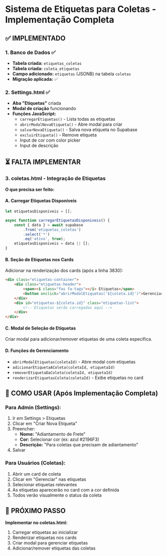 # Sistema de Etiquetas para Coletas - Implementação Completa

## ✅ IMPLEMENTADO

### 1. **Banco de Dados** ✅
- **Tabela criada:** `etiquetas_coletas`
- **Tabela criada:** `coleta_etiquetas`
- **Campo adicionado:** `etiquetas` (JSONB) na tabela `coletas`
- **Migração aplicada:** ✅

### 2. **Settings.html** ✅
- **Aba "Etiquetas"** criada
- **Modal de criação** funcionando
- **Funções JavaScript:**
  - `carregarEtiquetas()` - Lista todas as etiquetas
  - `abrirModalNovaEtiqueta()` - Abre modal para criar
  - `salvarNovaEtiqueta()` - Salva nova etiqueta no Supabase
  - `excluirEtiqueta()` - Remove etiqueta
  - Input de cor com color picker
  - Input de descrição

## ⏳ FALTA IMPLEMENTAR

### 3. **coletas.html - Integração de Etiquetas**

**O que precisa ser feito:**

#### A. **Carregar Etiquetas Disponíveis**
```javascript
let etiquetasDisponiveis = [];

async function carregarEtiquetasDisponiveis() {
    const { data } = await supabase
        .from('etiquetas_coletas')
        .select('*')
        .eq('ativo', true);
    etiquetasDisponiveis = data || [];
}
```

#### B. **Seção de Etiquetas nos Cards**
Adicionar na renderização dos cards (após a linha 3830):
```html
<div class="etiquetas-container">
    <div class="etiquetas-header">
        <span><i class="fas fa-tags"></i> Etiquetas</span>
        <button onclick="abrirModalEtiquetas('${coleta.id}')">Gerenciar</button>
    </div>
    <div id="etiquetas-${coleta.id}" class="etiquetas-list">
        <!-- Etiquetas serão carregadas aqui -->
    </div>
</div>
```

#### C. **Modal de Seleção de Etiquetas**
Criar modal para adicionar/remover etiquetas de uma coleta específica.

#### D. **Funções de Gerenciamento**
- `abrirModalEtiquetas(coletaId)` - Abre modal com etiquetas
- `adicionarEtiquetaAColeta(coletaId, etiquetaId)` 
- `removerEtiquetaDaColeta(coletaId, etiquetaId)`
- `renderizarEtiquetasColeta(coletaId)` - Exibe etiquetas no card

## 📝 COMO USAR (Após Implementação Completa)

### Para Admin (Settings):
1. Ir em Settings > Etiquetas
2. Clicar em "Criar Nova Etiqueta"
3. Preencher:
   - **Nome:** "Adiantamento de Frete"
   - **Cor:** Selecionar cor (ex: azul #2196F3)
   - **Descrição:** "Para coletas que precisam de adiantamento"
4. Salvar

### Para Usuários (Coletas):
1. Abrir um card de coleta
2. Clicar em "Gerenciar" nas etiquetas
3. Selecionar etiquetas relevantes
4. As etiquetas aparecerão no card com a cor definida
5. Todos verão visualmente o status da coleta

## 🎯 PRÓXIMO PASSO

**Implementar no coletas.html:**
1. Carregar etiquetas ao inicializar
2. Renderizar etiquetas nos cards
3. Criar modal para gerenciar etiquetas
4. Adicionar/remover etiquetas das coletas

